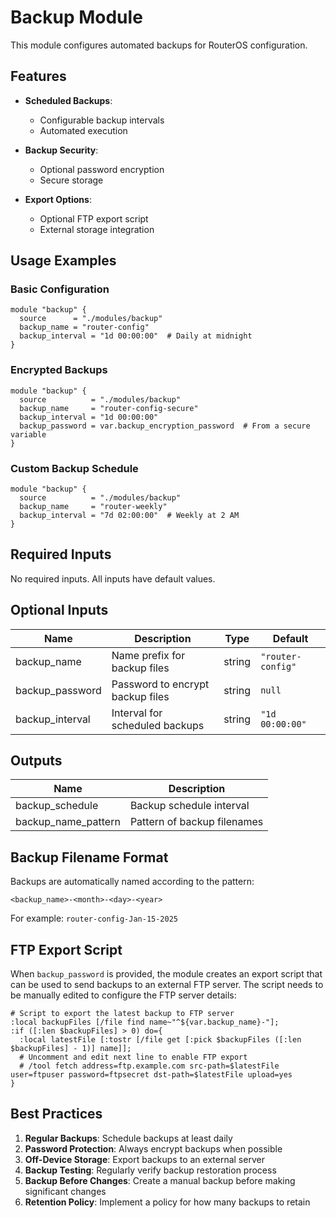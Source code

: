 # Backup Module

This module configures automated backups for RouterOS configuration.

## Features

- **Scheduled Backups**:
  - Configurable backup intervals
  - Automated execution

- **Backup Security**:
  - Optional password encryption
  - Secure storage

- **Export Options**:
  - Optional FTP export script
  - External storage integration

## Usage Examples

### Basic Configuration

```hcl
module "backup" {
  source      = "./modules/backup"
  backup_name = "router-config"
  backup_interval = "1d 00:00:00"  # Daily at midnight
}
```

### Encrypted Backups

```hcl
module "backup" {
  source          = "./modules/backup"
  backup_name     = "router-config-secure"
  backup_interval = "1d 00:00:00"
  backup_password = var.backup_encryption_password  # From a secure variable
}
```

### Custom Backup Schedule

```hcl
module "backup" {
  source          = "./modules/backup"
  backup_name     = "router-weekly"
  backup_interval = "7d 02:00:00"  # Weekly at 2 AM
}
```

## Required Inputs

No required inputs. All inputs have default values.

## Optional Inputs

| Name | Description | Type | Default |
|------|-------------|------|---------|
| backup_name | Name prefix for backup files | string | `"router-config"` |
| backup_password | Password to encrypt backup files | string | `null` |
| backup_interval | Interval for scheduled backups | string | `"1d 00:00:00"` |

## Outputs

| Name | Description |
|------|-------------|
| backup_schedule | Backup schedule interval |
| backup_name_pattern | Pattern of backup filenames |

## Backup Filename Format

Backups are automatically named according to the pattern:
```
<backup_name>-<month>-<day>-<year>
```

For example: `router-config-Jan-15-2025`

## FTP Export Script

When `backup_password` is provided, the module creates an export script that can be used to send backups to an external FTP server. The script needs to be manually edited to configure the FTP server details:

```
# Script to export the latest backup to FTP server
:local backupFiles [/file find name~"^${var.backup_name}-"];
:if ([:len $backupFiles] > 0) do={
  :local latestFile [:tostr [/file get [:pick $backupFiles ([:len $backupFiles] - 1)] name]];
  # Uncomment and edit next line to enable FTP export
  # /tool fetch address=ftp.example.com src-path=$latestFile user=ftpuser password=ftpsecret dst-path=$latestFile upload=yes
}
```

## Best Practices

1. **Regular Backups**: Schedule backups at least daily
2. **Password Protection**: Always encrypt backups when possible
3. **Off-Device Storage**: Export backups to an external server
4. **Backup Testing**: Regularly verify backup restoration process
5. **Backup Before Changes**: Create a manual backup before making significant changes
6. **Retention Policy**: Implement a policy for how many backups to retain